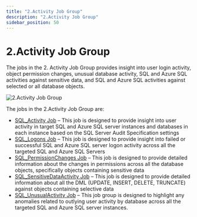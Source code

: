 ```yaml
---
title: "2.Activity Job Group"
description: "2.Activity Job Group"
sidebar_position: 50
---
```


# 2.Activity Job Group

The jobs in the 2. Activity Job Group provides insight into user login activity, object permission
changes, unusual database activity, SQL and Azure SQL activities against sensitive data, and SQL and
Azure SQL activities against selected or all database objects.

![2.Activity Job Group](/images/accessanalyzer/11.6/solutions/databases/sql/activity/sqljobgroup30.webp)

The jobs in the 2.Activity Job Group are:

- [SQL_Activity Job](/docs/accessanalyzer/11.6/solutions/databases/sql/activity/sql_activity.md)
  – This job is designed to provide insight into user activity in target SQL and Azure SQL server
  instances and databases in each instance based on the SQL Server Audit Specification settings
- [SQL_Logons Job](/docs/accessanalyzer/11.6/solutions/databases/sql/activity/sql_logons.md)
  – This job is designed to provide insight into failed or successful SQL and Azure SQL server logon
  activity across all the targeted SQL and Azure SQL Servers
- [SQL_PermissionChanges Job](/docs/accessanalyzer/11.6/solutions/databases/sql/activity/sql_permissionchanges.md)
  – This job is designed to provide detailed information about the changes in permissions across all
  the database objects, specifically objects containing sensitive data
- [SQL_SensitiveDataActivity Job](/docs/accessanalyzer/11.6/solutions/databases/sql/activity/sql_sensitivedataactivity.md)
  – This job is designed to provide detailed information about all the DML (UPDATE, INSERT, DELETE,
  TRUNCATE) against objects containing selective data
- [SQL_UnusualActivity Job](/docs/accessanalyzer/11.6/solutions/databases/sql/activity/sql_unusualactivity.md)
  – This job group is designed to highlight any anomalies related to outlying user activity by
  database across all the targeted SQL and Azure SQL server instances.
